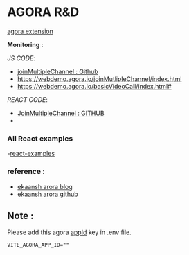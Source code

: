 # AGORA R&D

[agora extension](https://agoraio-extensions.github.io/agora-rtc-react/basic/#/setting)

**Monitoring** :

_JS CODE_:

- [joinMultipleChannel : Github](https://github.com/AgoraIO/API-Examples-Web/blob/main/Demo/joinMutlipleChannel/joinMultipleChannel.js)
- https://webdemo.agora.io/joinMutlipleChannel/index.html
- https://webdemo.agora.io/basicVideoCall/index.html#

_REACT CODE_:

- [JoinMultipleChannel : GITHUB](https://github.com/AgoraIO/API-Examples-Web/blob/main/react/api-examples/src/pages/advanced/joinMultipleChannel/index.jsx)
-

### All React examples

-[react-examples](https://github.com/AgoraIO/API-Examples-Web/tree/main/react/api-examples)

### reference :

- [ekaansh arora blog](https://medium.com/agora-io/connecting-to-multiple-channels-with-the-agora-web-sdk-82ca55aa32b1)
- [ekaansh arora github](https://ekaansharora.github.io/Agora-Multi-Channel-Web/)

## Note :

Please add this agora [appId](https://docs.agora.io/en/interactive-live-streaming/reference/manage-agora-account?platform=react-js#get-the-app-id) key in .env file.

```
VITE_AGORA_APP_ID=""
```
